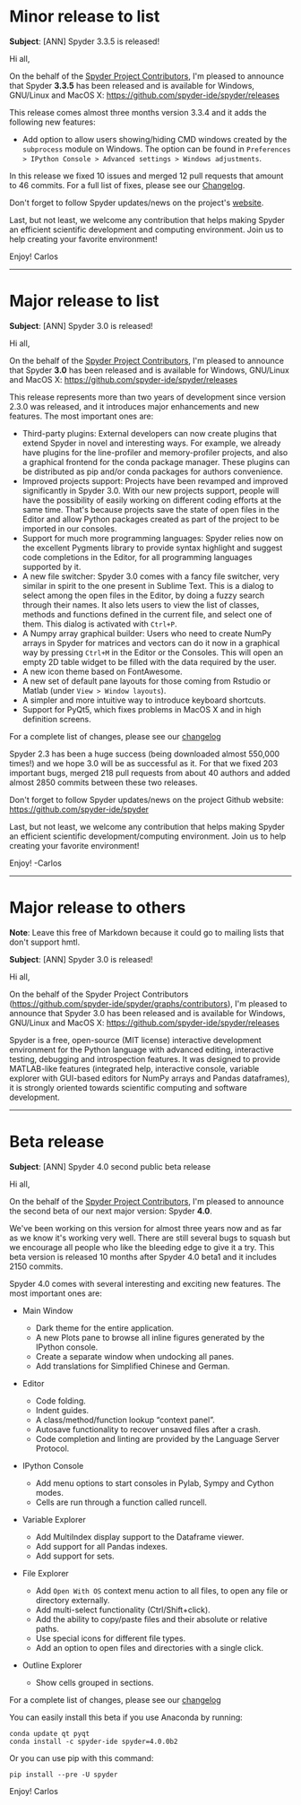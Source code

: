 # Minor release to list

**Subject**: [ANN] Spyder 3.3.5 is released!


Hi all,

On the behalf of the [Spyder Project Contributors](https://github.com/spyder-ide/spyder/graphs/contributors),
I'm pleased to announce that Spyder **3.3.5** has been released and is available for
Windows, GNU/Linux and MacOS X: https://github.com/spyder-ide/spyder/releases

This release comes almost three months version 3.3.4 and it adds the
following new features:

* Add option to allow users showing/hiding CMD windows created by the
  `subprocess` module on Windows. The option can be found in
  `Preferences > IPython Console > Advanced settings > Windows adjustments`.

In this release we fixed 10 issues and merged 12 pull requests that amount
to 46 commits. For a full list of fixes, please see our
[Changelog](https://github.com/spyder-ide/spyder/blob/3.x/CHANGELOG.md).

Don't forget to follow Spyder updates/news on the project's
[website](https://www.spyder-ide.org).

Last, but not least, we welcome any contribution that helps making Spyder an
efficient scientific development and computing environment. Join us to help
creating your favorite environment!

Enjoy!
Carlos


----


# Major release to list

**Subject**: [ANN] Spyder 3.0 is released!


Hi all,

On the behalf of the [Spyder Project Contributors](https://github.com/spyder-ide/spyder/graphs/contributors),
I'm pleased to announce that Spyder **3.0** has been released and is available for
Windows, GNU/Linux and MacOS X: https://github.com/spyder-ide/spyder/releases

This release represents more than two years of development since version 2.3.0 was
released, and it introduces major enhancements and new features. The most important ones
are:

* Third-party plugins: External developers can now create plugins that extend Spyder in
  novel and interesting ways. For example, we already have plugins for the line-profiler
  and memory-profiler projects, and also a graphical frontend for the conda package
  manager. These plugins can be distributed as pip and/or conda packages for authors
  convenience.
* Improved projects support: Projects have been revamped and improved significantly in
  Spyder 3.0. With our new projects support, people will have the possibility of easily
  working on different coding efforts at the same time. That's because projects save the
  state of open files in the Editor and allow Python packages created as part of the
  project to be imported in our consoles.
* Support for much more programming languages: Spyder relies now on the excellent Pygments
  library to provide syntax highlight and suggest code completions in the Editor, for all
  programming languages supported by it.
* A new file switcher: Spyder 3.0 comes with a fancy file switcher, very similar in
  spirit to the one present in Sublime Text. This is a dialog to select among the open
  files in the Editor, by doing a fuzzy search through their names. It also lets users to
  view the list of classes, methods and functions defined in the current file, and select
  one of them. This dialog is activated with `Ctrl+P`.
* A Numpy array graphical builder: Users who need to create NumPy arrays in Spyder for
  matrices and vectors can do it now in a graphical way by pressing `Ctrl+M` in the Editor
  or the Consoles. This will open an empty 2D table widget to be filled with the data
  required by the user.
* A new icon theme based on FontAwesome.
* A new set of default pane layouts for those coming from Rstudio or Matlab (under
  `View > Window layouts`).
* A simpler and more intuitive way to introduce keyboard shortcuts.
* Support for PyQt5, which fixes problems in MacOS X and in high definition screens.

For a complete list of changes, please see our
[changelog](https://github.com/spyder-ide/spyder/blob/3.x/CHANGELOG.md)

Spyder 2.3 has been a huge success (being downloaded almost 550,000 times!) and
we hope 3.0 will be as successful as it. For that we fixed 203 important bugs,
merged 218 pull requests from about 40 authors and added almost 2850 commits
between these two releases.

Don't forget to follow Spyder updates/news on the project Github website:
https://github.com/spyder-ide/spyder

Last, but not least, we welcome any contribution that helps making Spyder an
efficient scientific development/computing environment. Join us to help creating
your favorite environment!

Enjoy!
-Carlos


----


# Major release to others

**Note**: Leave this free of Markdown because it could go to mailing lists that
don't support hmtl.

**Subject**: [ANN] Spyder 3.0 is released!


Hi all,

On the behalf of the Spyder Project Contributors (https://github.com/spyder-ide/spyder/graphs/contributors),
I'm pleased to announce that Spyder 3.0 has been released and is available for
Windows, GNU/Linux and MacOS X: https://github.com/spyder-ide/spyder/releases

Spyder is a free, open-source (MIT license) interactive development environment
for the Python language with advanced editing, interactive testing, debugging
and introspection features. It was designed to provide MATLAB-like features
(integrated help, interactive console, variable explorer with GUI-based editors
for NumPy arrays and Pandas dataframes), it is strongly oriented towards
scientific computing and software development.

<The rest is the same as for the list>


----


# Beta release

**Subject**: [ANN] Spyder 4.0 second public beta release


Hi all,

On the behalf of the [Spyder Project Contributors](https://github.com/spyder-ide/spyder/graphs/contributors),
I'm pleased to announce the second beta of our next major version: Spyder **4.0**.

We've been working on this version for almost three years now and as far as we know
it's working very well. There are still several bugs to squash but we encourage all
people who like the bleeding edge to give it a try. This beta version is released
10 months after Spyder 4.0 beta1 and it includes 2150 commits.

Spyder 4.0 comes with several interesting and exciting new features. The most
important ones are:

- Main Window
    * Dark theme for the entire application.
    * A new Plots pane to browse all inline figures generated by the
      IPython console.
    * Create a separate window when undocking all panes.
    * Add translations for Simplified Chinese and German.

- Editor
    * Code folding.
    * Indent guides.
    * A class/method/function lookup “context panel”.
    * Autosave functionality to recover unsaved files after a crash.
    * Code completion and linting are provided by the Language Server Protocol.

- IPython Console
    * Add menu options to start consoles in Pylab, Sympy and Cython modes.
    * Cells are run through a function called runcell.

- Variable Explorer
    * Add MultiIndex display support to the Dataframe viewer.
    * Add support for all Pandas indexes.
    * Add support for sets.

- File Explorer

    * Add `Open With OS` context menu action to all files, to open any file or
      directory externally.
    * Add multi-select functionality (Ctrl/Shift+click).
    * Add the ability to copy/paste files and their absolute or relative paths.
    * Use special icons for different file types.
    * Add an option to open files and directories with a single click.

- Outline Explorer
    * Show cells grouped in sections.


For a complete list of changes, please see our
[changelog](https://github.com/spyder-ide/spyder/wiki/Beta-version-changelog)

You can easily install this beta if you use Anaconda by running:

    conda update qt pyqt
    conda install -c spyder-ide spyder=4.0.0b2

Or you can use pip with this command:

    pip install --pre -U spyder


Enjoy!
Carlos
